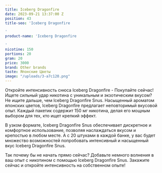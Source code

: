 ```yaml
---
title: Iceberg Dragonfire
date: 2023-09-21 13:37:00 Z
position: 43
title-seo: 'Iceberg Dragonfire

'
product-name: 'Iceberg Dragonfire

'
nicotine: 150
portions: 20
gram: 20
price: 3000
brand: Other brands
taste: Японские Цветы
image: "/uploads/3-a7c120.png"
---
```


Откройте интенсивность снюса Iceberg Dragonfire - Покупайте сейчас!
Ищете сильный удар никотина с уникальным и экзотическим вкусом? Не ищите дальше, чем Iceberg Dragonfire Snus. Насыщенный ароматом японских цветов, Iceberg Dragonfire предлагает неповторимый вкусовой опыт. Каждый пакетик содержит 150 мг никотина, делая его мощным выбором для тех, кто ищет крепкий эффект.

В узком формате, Iceberg Dragonfire Snus обеспечивает дискретное и комфортное использование, позволяя наслаждаться вкусом и крепостью в любом месте. А с 20 штуками в каждой банке, у вас будет множество возможностей попробовать интенсивный и насыщенный вкус Iceberg Dragonfire Snus.

Так почему бы не начать прямо сейчас? Добавьте немного волнения в ваш опыт с никотином с помощью Iceberg Dragonfire Snus. Закажите сейчас и откройте интенсивность на собственном опыте!